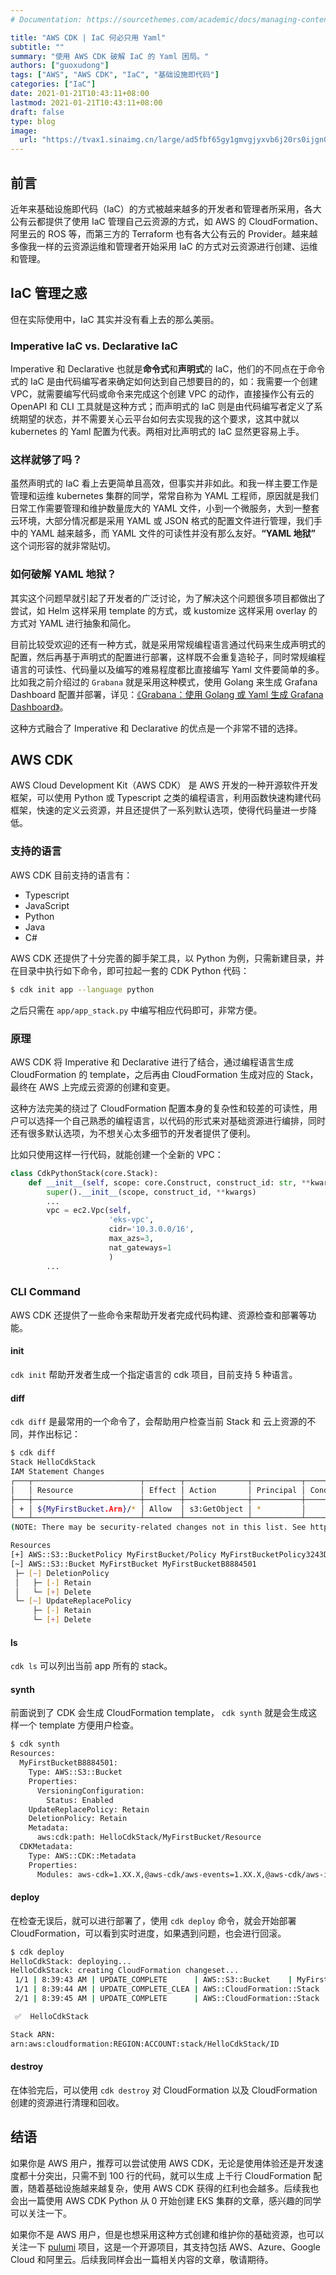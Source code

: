 ```yaml
---
# Documentation: https://sourcethemes.com/academic/docs/managing-content/

title: "AWS CDK | IaC 何必只用 Yaml"
subtitle: ""
summary: "使用 AWS CDK 破解 IaC 的 Yaml 困局。"
authors: ["guoxudong"]
tags: ["AWS", "AWS CDK", "IaC", "基础设施即代码"]
categories: ["IaC"]
date: 2021-01-21T10:43:11+08:00
lastmod: 2021-01-21T10:43:11+08:00
draft: false
type: blog
image:
  url: "https://tvax1.sinaimg.cn/large/ad5fbf65gy1gmvgjyxvb6j20rs0ijgn0.jpg"
---
```

## 前言

近年来基础设施即代码（IaC）的方式被越来越多的开发者和管理者所采用，各大公有云都提供了使用 IaC 管理自己云资源的方式，如 AWS 的 CloudFormation、阿里云的 ROS 等，而第三方的 Terraform 也有各大公有云的 Provider。越来越多像我一样的云资源运维和管理者开始采用 IaC 的方式对云资源进行创建、运维和管理。 

## IaC 管理之惑

但在实际使用中，IaC 其实并没有看上去的那么美丽。

### Imperative IaC vs. Declarative IaC

Imperative 和 Declarative 也就是**命令式**和**声明式**的 IaC，他们的不同点在于命令式的 IaC 是由代码编写者来确定如何达到自己想要目的的，如：我需要一个创建 VPC，就需要编写代码或命令来完成这个创建 VPC 的动作，直接操作公有云的 OpenAPI 和 CLI 工具就是这种方式；而声明式的 IaC 则是由代码编写者定义了系统期望的状态，并不需要关心云平台如何去实现我的这个要求，这其中就以 kubernetes 的 Yaml 配置为代表。两相对比声明式的 IaC 显然更容易上手。

### 这样就够了吗？

虽然声明式的 IaC 看上去更简单且高效，但事实并非如此。和我一样主要工作是管理和运维 kubernetes 集群的同学，常常自称为 YAML 工程师，原因就是我们日常工作需要管理和维护数量庞大的 YAML 文件，小到一个微服务，大到一整套云环境，大部分情况都是采用 YAML 或 JSON 格式的配置文件进行管理，我们手中的 YAML 越来越多，而 YAML 文件的可读性并没有那么友好。**“YAML 地狱”** 这个词形容的就非常贴切。

### 如何破解 YAML 地狱？

其实这个问题早就引起了开发者的广泛讨论，为了解决这个问题很多项目都做出了尝试，如 Helm 这样采用 template 的方式，或 kustomize 这样采用 overlay 的方式对 YAML 进行抽象和简化。 

目前比较受欢迎的还有一种方式，就是采用常规编程语言通过代码来生成声明式的配置，然后再基于声明式的配置进行部署，这样既不会重复造轮子，同时常规编程语言的可读性、代码量以及编写的难易程度都比直接编写 Yaml 文件要简单的多。比如我之前介绍过的 `Grabana` 就是采用这种模式，使用 Golang 来生成 Grafana Dashboard 配置并部署，详见：[《Grabana：使用 Golang 或 Yaml 生成 Grafana Dashboard》](../grabana-create-grafana-dashboard)。 

这种方式融合了 Imperative 和 Declarative 的优点是一个非常不错的选择。

## AWS CDK

AWS Cloud Development Kit（AWS CDK） 是 AWS 开发的一种开源软件开发框架，可以使用 Python 或 Typescript 之类的编程语言，利用函数快速构建代码框架，快速的定义云资源，并且还提供了一系列默认选项，使得代码量进一步降低。

### 支持的语言

AWS CDK 目前支持的语言有：
- Typescript
- JavaScript
- Python
- Java
- C#

AWS CDK 还提供了十分完善的脚手架工具，以 Python 为例，只需新建目录，并在目录中执行如下命令，即可拉起一套的 CDK Python 代码：

```bash
$ cdk init app --language python
```

之后只需在 `app/app_stack.py` 中编写相应代码即可，非常方便。

### 原理

AWS CDK 将 Imperative 和 Declarative 进行了结合，通过编程语言生成 CloudFormation 的 template，之后再由 CloudFormation 生成对应的 Stack，最终在 AWS 上完成云资源的创建和变更。

这种方法完美的绕过了 CloudFormation 配置本身的复杂性和较差的可读性，用户可以选择一个自己熟悉的编程语言，以代码的形式来对基础资源进行编排，同时还有很多默认选项，为不想关心太多细节的开发者提供了便利。

比如只使用这样一行代码，就能创建一个全新的 VPC：

```python
class CdkPythonStack(core.Stack):
    def __init__(self, scope: core.Construct, construct_id: str, **kwargs) -> None:
        super().__init__(scope, construct_id, **kwargs)
        ...
        vpc = ec2.Vpc(self,
                      'eks-vpc',
                      cidr='10.3.0.0/16',
                      max_azs=3,
                      nat_gateways=1
                      )
        ...
```

### CLI Command

AWS CDK 还提供了一些命令来帮助开发者完成代码构建、资源检查和部署等功能。

#### init

`cdk init` 帮助开发者生成一个指定语言的 cdk 项目，目前支持 5 种语言。

#### diff

`cdk diff` 是最常用的一个命令了，会帮助用户检查当前 Stack 和 云上资源的不同，并作出标记：

```bash
$ cdk diff
Stack HelloCdkStack
IAM Statement Changes
┌───┬────────────────────────┬────────┬──────────────┬───────────┬───────────┐
│   │ Resource               │ Effect │ Action       │ Principal │ Condition │
├───┼────────────────────────┼────────┼──────────────┼───────────┼───────────┤
│ + │ ${MyFirstBucket.Arn}/* │ Allow  │ s3:GetObject │ *         │           │
└───┴────────────────────────┴────────┴──────────────┴───────────┴───────────┘
(NOTE: There may be security-related changes not in this list. See https://github.com/aws/aws-cdk/issues/1299)

Resources
[+] AWS::S3::BucketPolicy MyFirstBucket/Policy MyFirstBucketPolicy3243DEFD
[~] AWS::S3::Bucket MyFirstBucket MyFirstBucketB8884501
 ├─ [~] DeletionPolicy
 │   ├─ [-] Retain
 │   └─ [+] Delete
 └─ [~] UpdateReplacePolicy
     ├─ [-] Retain
     └─ [+] Delete
```

#### ls

`cdk ls` 可以列出当前 app 所有的 stack。

#### synth

前面说到了 CDK 会生成 CloudFormation template， `cdk synth` 就是会生成这样一个 template 方便用户检查。

```bash
$ cdk synth
Resources:
  MyFirstBucketB8884501:
    Type: AWS::S3::Bucket
    Properties:
      VersioningConfiguration:
        Status: Enabled
    UpdateReplacePolicy: Retain
    DeletionPolicy: Retain
    Metadata:
      aws:cdk:path: HelloCdkStack/MyFirstBucket/Resource
  CDKMetadata:
    Type: AWS::CDK::Metadata
    Properties:
      Modules: aws-cdk=1.XX.X,@aws-cdk/aws-events=1.XX.X,@aws-cdk/aws-iam=1.XX.X,@aws-cdk/aws-kms=1.XX.X,@aws-cdk/aws-s3=1.XX.X,@aws-cdk/cdk-assets-schema=1.XX.X,@aws-cdk/cloud-assembly-schema=1.XX.X,@aws-cdk/core=1.XX.X,@aws-cdk/cx-api=1.XX.X,@aws-cdk/region-info=1.XX.X,jsii-runtime=node.js/vXX.XX.X
```

#### deploy

在检查无误后，就可以进行部署了，使用 `cdk deploy` 命令，就会开始部署 CloudFormation，可以看到实时进度，如果遇到问题，也会进行回滚。

```bash
$ cdk deploy
HelloCdkStack: deploying...
HelloCdkStack: creating CloudFormation changeset...
 1/1 | 8:39:43 AM | UPDATE_COMPLETE      | AWS::S3::Bucket    | MyFirstBucket (MyFirstBucketB8884501)
 1/1 | 8:39:44 AM | UPDATE_COMPLETE_CLEA | AWS::CloudFormation::Stack | HelloCdkStack
 2/1 | 8:39:45 AM | UPDATE_COMPLETE      | AWS::CloudFormation::Stack | HelloCdkStack

 ✅  HelloCdkStack

Stack ARN:
arn:aws:cloudformation:REGION:ACCOUNT:stack/HelloCdkStack/ID
```

#### destroy

在体验完后，可以使用 `cdk destroy` 对 CloudFormation 以及 CloudFormation 创建的资源进行清理和回收。

## 结语

如果你是 AWS 用户，推荐可以尝试使用 AWS CDK，无论是使用体验还是开发速度都十分突出，只需不到 100 行的代码，就可以生成 上千行 CloudFormation 配置，随着基础设施越来越复杂，使用 AWS CDK 获得的红利也会越多。后续我也会出一篇使用 AWS CDK Python 从 0 开始创建 EKS 集群的文章，感兴趣的同学可以关注一下。

如果你不是 AWS 用户，但是也想采用这种方式创建和维护你的基础资源，也可以关注一下 [pulumi](https://github.com/pulumi/pulumi) 项目，这是一个开源项目，其支持包括 AWS、Azure、Google Cloud 和阿里云。后续我同样会出一篇相关内容的文章，敬请期待。